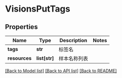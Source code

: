 # VisionsPutTags

## Properties
Name | Type | Description | Notes
------------ | ------------- | ------------- | -------------
**tags** | **str** | 标签名 | 
**resources** | **list[str]** | 样本名称列表 | 

[[Back to Model list]](../README.md#documentation-for-models) [[Back to API list]](../README.md#documentation-for-api-endpoints) [[Back to README]](../README.md)


